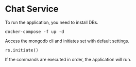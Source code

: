 # Chat Service

To run the application, you need to install DBs.

<pre>
docker-compose -f up -d
</pre>

Access the mongodb cli and initiates set with default settings.

<pre>
rs.initiate()
</pre>

If the commands are executed in order, the application will run.